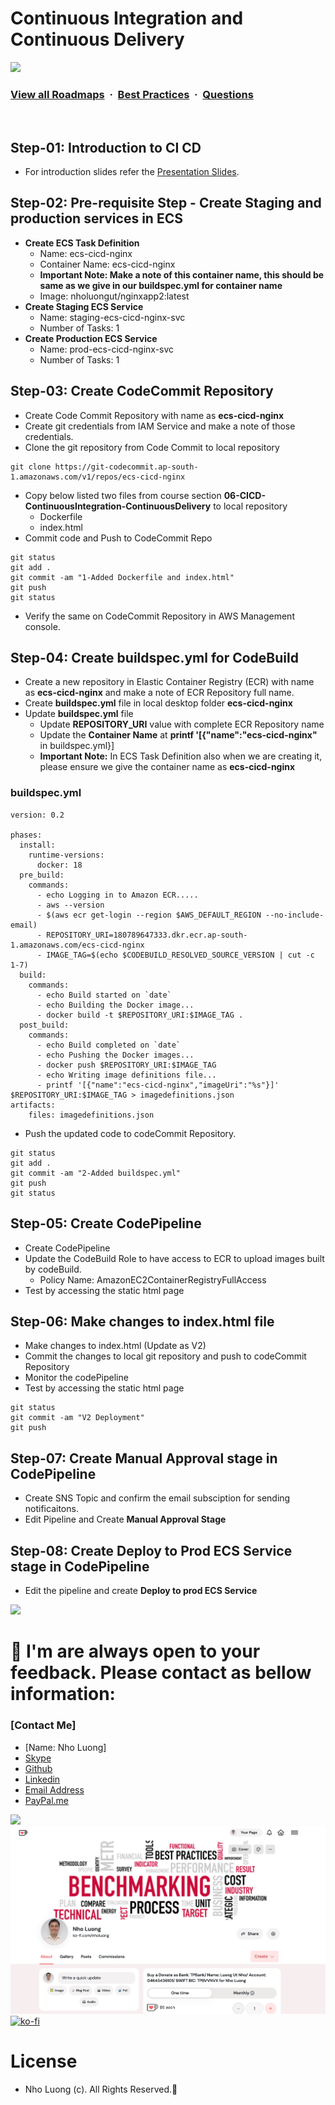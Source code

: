 # Continuous Integration and Continuous Delivery 

![](https://i.imgur.com/waxVImv.png)
### [View all Roadmaps](https://github.com/nholuongut/all-roadmaps) &nbsp;&middot;&nbsp; [Best Practices](https://github.com/nholuongut/all-roadmaps/blob/main/public/best-practices/) &nbsp;&middot;&nbsp; [Questions](https://www.linkedin.com/in/nholuong/)
<br/>

## Step-01: Introduction to CI CD
-  For introduction slides refer the [Presentation Slides](/12-NhoLuong/Presentations/Cloudformation-on-AWS-ECS-Fargate.pptx). 

## Step-02: Pre-requisite Step - Create Staging and production services in ECS
- **Create ECS Task Definition**
  - Name: ecs-cicd-nginx 
  - Container Name: ecs-cicd-nginx  
  - **Important Note: Make a note of this container name, this should be same as we give in our buildspec.yml for container name**
  - Image: nholuongut/nginxapp2:latest
- **Create Staging ECS Service**
  - Name: staging-ecs-cicd-nginx-svc
  - Number of Tasks: 1
- **Create Production ECS Service**
  - Name: prod-ecs-cicd-nginx-svc
  - Number of Tasks: 1  


## Step-03: Create CodeCommit Repository
- Create Code Commit Repository with name as **ecs-cicd-nginx**
- Create git credentials from IAM Service and make a note of those credentials.
- Clone the git repository from Code Commit to local repository
```
git clone https://git-codecommit.ap-south-1.amazonaws.com/v1/repos/ecs-cicd-nginx
```
- Copy below listed two files from course section **06-CICD-ContinuousIntegration-ContinuousDelivery** to local repository
  - Dockerfile 
  - index.html  
- Commit code and Push to CodeCommit Repo
```
git status
git add .
git commit -am "1-Added Dockerfile and index.html"
git push
git status
```
- Verify the same on CodeCommit Repository in AWS Management console.

## Step-04: Create buildspec.yml for CodeBuild
- Create a new repository in Elastic Container Registry (ECR) with name as **ecs-cicd-nginx** and make a note of ECR Repository full name. 
- Create **buildspec.yml** file in local desktop folder **ecs-cicd-nginx**
- Update **buildspec.yml** file
   - Update **REPOSITORY_URI** value with complete ECR Repository name 
   - Update the **Container Name** at **printf '[{"name":"ecs-cicd-nginx"** in buildspec.yml}]
   - **Important Note:** In ECS Task Definition also when we are creating it, please ensure we give the container name as **ecs-cicd-nginx**

### buildspec.yml

```
version: 0.2

phases:
  install:
    runtime-versions:
      docker: 18       
  pre_build:
    commands:
      - echo Logging in to Amazon ECR.....
      - aws --version
      - $(aws ecr get-login --region $AWS_DEFAULT_REGION --no-include-email)
      - REPOSITORY_URI=180789647333.dkr.ecr.ap-south-1.amazonaws.com/ecs-cicd-nginx
      - IMAGE_TAG=$(echo $CODEBUILD_RESOLVED_SOURCE_VERSION | cut -c 1-7)
  build:
    commands:
      - echo Build started on `date`
      - echo Building the Docker image...
      - docker build -t $REPOSITORY_URI:$IMAGE_TAG .
  post_build:
    commands:
      - echo Build completed on `date`
      - echo Pushing the Docker images...
      - docker push $REPOSITORY_URI:$IMAGE_TAG
      - echo Writing image definitions file...
      - printf '[{"name":"ecs-cicd-nginx","imageUri":"%s"}]' $REPOSITORY_URI:$IMAGE_TAG > imagedefinitions.json
artifacts:
    files: imagedefinitions.json
```
-  Push the updated code to codeCommit Repository.

```
git status
git add .
git commit -am "2-Added buildspec.yml"
git push
git status
```


## Step-05: Create CodePipeline
- Create CodePipeline
- Update the CodeBuild Role to have access to ECR to upload images built by codeBuild. 
  - Policy Name: AmazonEC2ContainerRegistryFullAccess
- Test by accessing the static html page

## Step-06: Make changes to index.html file
- Make changes to index.html (Update as V2)
- Commit the changes to local git repository and push to codeCommit Repository
- Monitor the codePipeline
- Test by accessing the static html page
```
git status
git commit -am "V2 Deployment"
git push
```

## Step-07: Create Manual Approval stage in CodePipeline
- Create SNS Topic and confirm the email subsciption for sending notificaitons.
- Edit Pipeline and Create **Manual Approval Stage**


## Step-08: Create Deploy to Prod ECS Service stage in CodePipeline
- Edit the pipeline and create **Deploy to prod ECS Service**

![](https://i.imgur.com/waxVImv.png)
# 🚀 I'm are always open to your feedback.  Please contact as bellow information:
### [Contact Me]
* [Name: Nho Luong]
* [Skype](luongutnho_skype)
* [Github](https://github.com/nholuongut/)
* [Linkedin](https://www.linkedin.com/in/nholuong/)
* [Email Address](luongutnho@hotmail.com)
* [PayPal.me](https://www.paypal.com/paypalme/nholuongut)

![](https://i.imgur.com/waxVImv.png)
![](Donate.png)
[![ko-fi](https://ko-fi.com/img/githubbutton_sm.svg)](https://ko-fi.com/nholuong)

# License
* Nho Luong (c). All Rights Reserved.🌟